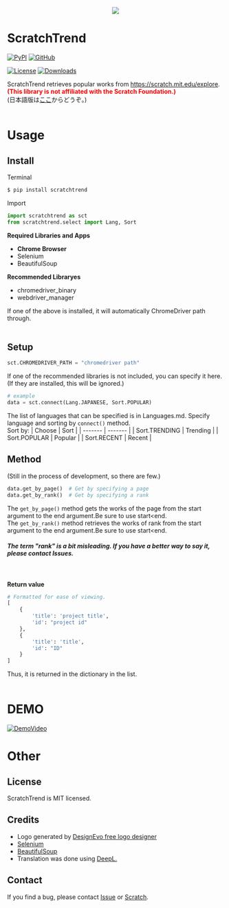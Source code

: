 <div align="center"><img src="https://user-images.githubusercontent.com/105550500/197376654-a36e55d0-35ac-42c8-aed5-23e9a48c04fd.jpg" /></div>

# ScratchTrend
[![PyPI](https://img.shields.io/badge/PyPI-dummy?style=for-the-badge&logo=pypi&labelColor=gray&color=red)](https://pypi.org/project/scratchtrend/)
[![GitHub](https://img.shields.io/badge/GitHub-dummy?style=for-the-badge&logo=github&labelColor=gray&color=blue)](https://github.com/henji243/ScratchTrend)

[![License](https://img.shields.io/github/license/henji243/ScratchTrend)](https://github.com/henji243/ScratchTrend)
[![Downloads](https://img.shields.io/pypi/dd/scratchtrend?color=%2383ccd2&label=PyPI%20Downloads&logo=PyPI&logoColor=%2383ccd2)](https://pypi.org/project/scratchtrend)

ScratchTrend retrieves popular works from https://scratch.mit.edu/explore.
<br />
<span style="color:red;">**(This library is not affiliated with the Scratch Foundation.)**</span><br/>
(日本語版は[ここ](https://github.com/henji243/ScratchTrend/blob/main/README_ja.md)からどうぞ。)
<br /><br />
# Usage
## Install
Terminal
```sh
$ pip install scratchtrend
```
Import
```python
import scratchtrend as sct
from scratchtrend.select import Lang, Sort
```
**Required Libraries and Apps**
- **Chrome Browser**
- Selenium
- BeautifulSoup

**Recommended Libraryes**
- chromedriver_binary
- webdriver_manager

If one of the above is installed, it will automatically ChromeDriver path through.
<br /><br />

## Setup
```python
sct.CHROMEDRIVER_PATH = "chromedriver path"
```
If one of the recommended libraries is not included, you can specify it here.
(If they are installed, this will be ignored.)


```python
# example
data = sct.connect(Lang.JAPANESE, Sort.POPULAR)
```
The list of languages that can be specified is in Languages.md.
Specify language and sorting by ```connect()``` method.<br />
Sort by:
| Choose | Sort |
| ------- | ------- |
| Sort.TRENDING | Trending |
| Sort.POPULAR | Popular |
| Sort.RECENT | Recent |
<br />

## Method
(Still in the process of development, so there are few.)
```python
data.get_by_page()  # Get by specifying a page
data.get_by_rank()  # Get by specifying a rank
```
The ```get_by_page()``` method gets the works of the page from the start argument to the end argument.Be sure to use start&lt;end.<br />
The ```get_by_rank()``` method retrieves the works of rank from the start argument to the end argument.Be sure to use start&lt;end.
##### The term "rank" is a bit misleading. If you have a better way to say it, please contact Issues.
<br />

**Return value**
```python
# Formatted for ease of viewing.
[
    {
        'title': 'project title',
        'id': "project id"
    },
    {
        'title': 'title',
        'id': "ID"
    }
]
```
Thus, it is returned in the dictionary in the list.
<br /><br />
# DEMO
<a href="https://youtu.be/P-7ia4hHtjY" target="_blank"><img src="https://user-images.githubusercontent.com/105550500/198833200-901bc950-6799-4ec0-852a-8a1af70ee87f.png" alt="DemoVideo" /></a>


# Other
## License
ScratchTrend is MIT licensed.
## Credits
- Logo generated by <a href="https://www.designevo.com/" title="Free Online Logo Maker">DesignEvo free logo designer</a>
- [Selenium](https://github.com/SeleniumHQ/selenium)
- [BeautifulSoup](https://www.crummy.com/software/BeautifulSoup/)
- Translation was done using [DeepL.](https://www.deepl.com/translator)

## Contact
If you find a bug, please contact [Issue](https://github.com/henji243/ScratchTrend/issues) or [Scratch](https://scratch.mit.edu/projects/753404201/).
